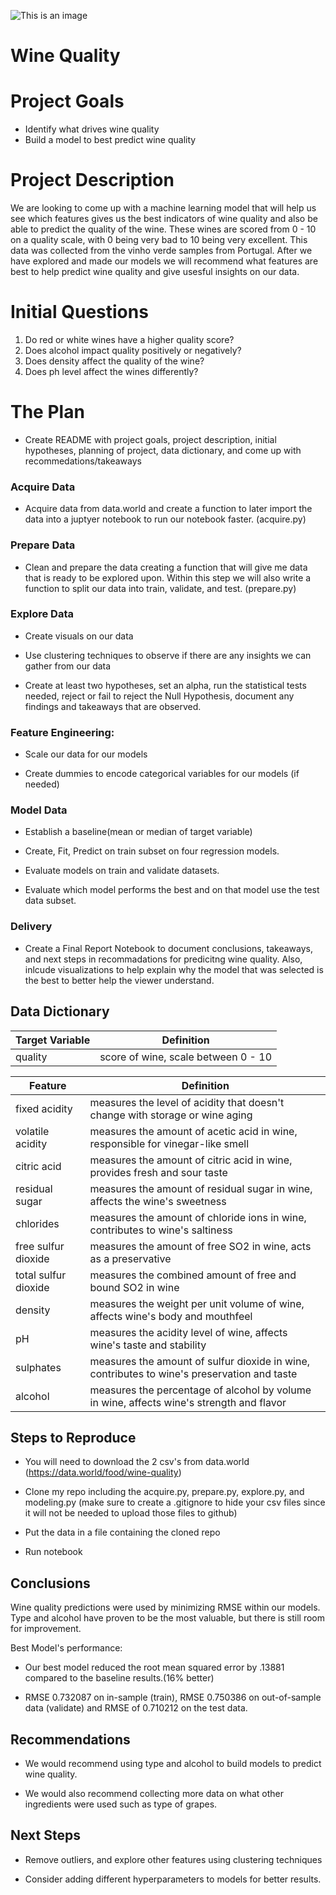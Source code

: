 
![This is an image](https://e0.pxfuel.com/wallpapers/599/789/desktop-wallpaper-cabernet-background-cabernet-cabernet-background-and-cabernet-sauvignon-background-wine.jpg)


# Wine Quality

# Project Goals

 - Identify what drives wine quality 
 - Build a model to best predict wine quality 

# Project Description

We are looking to come up with a machine learning model that will help us see which features gives us the best indicators of wine quality and also be able to predict the quality of the wine. These wines are scored from 0 - 10 on a quality scale, with 0 being very bad to 10 being very excellent. This data was collected from the vinho verde samples from Portugal. After we have explored and made our models we will recommend what features are best to help predict wine quality and give usesful insights on our data.

# Initial Questions

 1. Do red or white wines have a higher quality score?
 2. Does alcohol impact quality positively or negatively?
 3. Does density affect the quality of the wine?
 4. Does ph level affect the wines differently?


# The Plan

 - Create README with project goals, project description, initial hypotheses, planning of project, data dictionary, and come up with recommedations/takeaways

### Acquire Data
 - Acquire data from data.world and create a function to later import the data into a juptyer notebook to run our notebook faster. (acquire.py)

### Prepare Data
 - Clean and prepare the data creating a function that will give me data that is ready to be explored upon. Within this step we will also write a function to split our data into train, validate, and test. (prepare.py) 
 
### Explore Data
- Create visuals on our data 

- Use clustering techniques to observe if there are any insights we can gather from our data

- Create at least two hypotheses, set an alpha, run the statistical tests needed, reject or fail to reject the Null Hypothesis, document any findings and takeaways that are observed.

### Feature Engineering:
 - Scale our data for our models
 
 - Create dummies to encode categorical variables for our models (if needed)

### Model Data 
 - Establish a baseline(mean or median of target variable)
 
 - Create, Fit, Predict on train subset on four regression models.
 
 - Evaluate models on train and validate datasets.
 
 - Evaluate which model performs the best and on that model use the test data subset.
 
### Delivery  
 - Create a Final Report Notebook to document conclusions, takeaways, and next steps in recommadations for predicitng wine quality. Also, inlcude visualizations to help explain why the model that was selected is the best to better help the viewer understand. 


## Data Dictionary


| Target Variable |     Definition     |
| --------------- | ------------------ |
|      quality      | score of wine, scale between 0 - 10  |

| Feature  | Definition |
| ------------- | ------------- |
| fixed acidity | measures the level of acidity that doesn't change with storage or wine aging |
| volatile acidity | measures the amount of acetic acid in wine, responsible for vinegar-like smell  |
| citric acid | measures the amount of citric acid in wine, provides fresh and sour taste |
| residual sugar | measures the amount of residual sugar in wine, affects the wine's sweetness |
| chlorides | measures the amount of chloride ions in wine, contributes to wine's saltiness |
| free sulfur dioxide | measures the amount of free SO2 in wine, acts as a preservative | 
| total sulfur dioxide | measures the combined amount of free and bound SO2 in wine |
| density | measures the weight per unit volume of wine, affects wine's body and mouthfeel |
| pH | measures the acidity level of wine, affects wine's taste and stability |
| sulphates | measures the amount of sulfur dioxide in wine, contributes to wine's preservation and taste |
| alcohol | measures the percentage of alcohol by volume in wine, affects wine's strength and flavor |


## Steps to Reproduce

- You will need to download the 2 csv's from data.world (https://data.world/food/wine-quality)

- Clone my repo including the acquire.py, prepare.py, explore.py, and modeling.py (make sure to create a .gitignore to hide your csv files since it will not be needed to upload those files to github)

- Put the data in a file containing the cloned repo

- Run notebook

## Conclusions
 
Wine quality predictions were used by minimizing RMSE within our models. Type and alcohol have proven to be the most valuable, but there is still room for improvement.
 
Best Model's performance:

- Our best model reduced the root mean squared error by .13881 compared to the baseline results.(16% better)

- RMSE 0.732087 on in-sample (train), RMSE 0.750386 on out-of-sample data (validate) and RMSE of 0.710212 on the test data.

## Recommendations
- We would recommend using type and alcohol to build models to predict wine quality. 

- We would also recommend collecting more data on what other ingredients were used such as type of grapes.

## Next Steps
- Remove outliers, and explore other features using clustering techniques

- Consider adding different hyperparameters to models for better results. 
